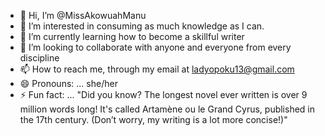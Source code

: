 - 👋 Hi, I’m @MissAkowuahManu
- 👀 I’m interested in consuming as much knowledge as I can.
- 🌱 I’m currently learning how to become a skillful writer
- 💞️ I’m looking to collaborate with anyone and everyone from every discipline
- 📫 How to reach me, through my email at ladyopoku13@gmail.com 
- 😄 Pronouns: ... she/her
- ⚡ Fun fact: ... "Did you know? The longest novel ever written is over 9 million words long! It's called Artamène ou le Grand Cyrus, published in the 17th century. (Don’t worry, my writing is a lot more concise!)"

<!---
MissAkowuahManu/MissAkowuahManu is a ✨ special ✨ repository because its `README.md` (this file) appears on your GitHub profile.
You can click the Preview link to take a look at your changes.
--->
